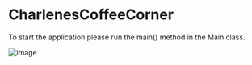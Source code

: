 # CharlenesCoffeeCorner

To start the application please run the main() method in the Main class.


![image](https://user-images.githubusercontent.com/26911195/204467017-77ed5330-aa1e-4ed8-a2c2-4866448e0056.png)

